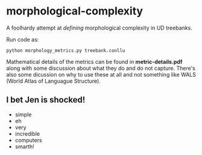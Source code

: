 # morphological-complexity
A foolhardy attempt at _defining_ morphological complexity in UD treebanks.

Run code as:

```
python morphology_metrics.py treebank.conllu
```

Mathematical details of the metrics can be found in **metric-details.pdf** along with some discussion about what they do and do not capture. There's also some dicussion on why to use these at all and not something like WALS (World Atlas of Languague Structure). 

## I bet Jen is shocked!
- simple
- eh
- very
- incredible
- computers
- smarth!
